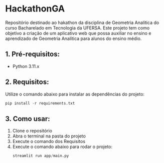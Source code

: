 # HackathonGA
Repositório destinado ao hakathon da disciplina de Geometria Analítica do curso Bacharelado em Tecnologia da UFERSA. Este projeto tem como objetivo a criação de um aplicativo web que possa auxiliar no ensino e aprendizado de Geometria Analítica para alunos do ensino médio.

## 1. Pré-requisitos:
- Python 3.11.x

## 2. Requisitos:
Utilize o comando abaixo para instalar as dependências do projeto:
```python
pip install -r requirements.txt
```

## 3. Como usar:
1. Clone o repositório
2. Abra o terminal na pasta do projeto
3. Execute o comando dos Requisitos
4. Execute o comando abaixo para rodar o projeto:
    ```python
    streamlit run app/main.py
    ```
